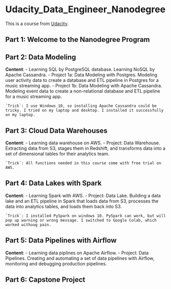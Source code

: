 # Udacity_Data_Engineer_Nanodegree

This is a course from [Udacity](https://www.udacity.com/course/data-engineer-nanodegree--nd027).


## Part 1: Welcome to the Nanodegree Program 

## Part 2: Data Modeling 

**Content**: 
    - Learning SQL by PostgreSQL database. Learning NoSQL by Apache Cassandra.
    - Project 1a: Data Modeling with Postgres. Modeling user activity data to create a database and ETL pipeline in Postgres for a music streaming app.
    - Project 1b: Data Modeling with Apache Cassandra. Modeling event data to create a non-relational database and ETL pipeline for a music streaming app.

    `Trick`: I use Windows 10, so installing Apache Cassandra could be tricky. I tried on my laptop and desktop. I installed it successfully on my laptop.

## Part 3: Cloud Data Warehouses 

**Content**: 
    - Learning data warehouse on AWS.
    - Project: Data Warehouse. Extracting data from S3, stages them in Redshift, and transforms data into a set of dimensional tables for their analytics team. 
    
    `Trick`: All functions needed in this course come with free trial on AWS.

## Part 4: Data Lakes with Spark 

**Content**: 
    - Learning Spark with AWS.
    - Project: Data Lake. Building a data lake and an ETL pipeline in Spark that loads data from S3, processes the data into analytics tables, and loads them back into S3. 
    
    `Trick`: I installed PySpark on windows 10. PySpark can work, but will pop up warning or wrong message. I switched to Google Colab, which worked withoug pain.

## Part 5: Data Pipelines with Airflow 

**Content**: 
    - Learning data piplines on Apache Airflow.
    - Project: Data Pipelines. Creating and automating a set of data pipelines with Airflow, monitoring and debugging production pipelines.

## Part 6: Capstone Project 



